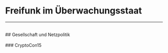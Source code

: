 # Freifunk im Überwachungsstaat


-----

</br>
## Gesellschaft und Netzpolitik
</br></br>
### CryptoCon15

